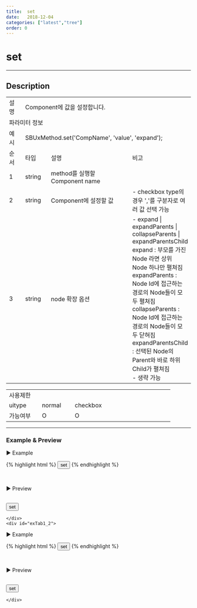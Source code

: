 ```yaml
---
title:  set
date:   2018-12-04
categories: ["latest","tree"]
order: 0
---
```


set
===

---

## Description

<table style="width:100%">
    <colgroup>
        <col width="10%"/>
        <col width="15%"/>
        <col width="55%"/>
        <col width="20%"/>
    </colgroup>
    <tr>
        <td class="tdTitle tdBg">설명</td>
        <td colspan="3">Component에 값을 설정합니다.</td>
    </tr>
    <tr>
        <td class="tdTitle tdCenter tdBg" colspan="4">파라미터 정보</td>
    </tr>
    <tr>
        <td class="tdTitle tdCenter tdBg">예시</td>
        <td colspan="3">SBUxMethod.set('CompName', 'value', 'expand');</td>
    </tr>
    <tr>
        <td class="tdTitle tdCenter tdBg">순서</td>
        <td class="tdTitle tdCenter tdBg">타입</td>
        <td class="tdTitle tdCenter tdBg">설명</td>
        <td class="tdTitle tdCenter tdBg">비고</td>
    </tr>
    <tr>
        <td class="tdCenter">1</td>
        <td class="tdCenter">string</td>
        <td>method를 실행할 Component name</td>
        <td></td>
    </tr>
    <tr>
        <td class="tdCenter">2</td>
        <td class="tdCenter">string</td>
        <td>Component에 설정할 값</td>
        <td>
            - checkbox type의 경우 ','를 구분자로 여러 값 선택 가능
        </td>
    </tr>
    <tr>
        <td class="tdCenter">3</td>
        <td class="tdCenter">string</td>
        <td>node 확장 옵션</td>
        <td>
            - expand | expandParents | collapseParents | expandParentsChild<br>
              expand : 부모를 가진 Node 라면 상위 Node 하나만 펼쳐짐<br>
              expandParents : Node Id에 접근하는 경로의 Node들이 모두 펼쳐짐<br>
              collapseParents : Node Id에 접근하는 경로의 Node들이 모두 닫혀짐<br>
              expandParentsChild : 선택된 Node의 Parent와 바로 하위 Child가 펼쳐짐<br>
            - 생략 가능
        </td>
    </tr>
</table>
<table style="width:100%">
    <colgroup>
        <col width="20%"/>
        <col width="20%"/>
        <col width="20%"/>
        <col width="20%"/>
        <col width="20%"/>
    </colgroup>
    <tr>
        <td class="tdTitle tdBg tdCenter" colspan="5">사용제한</td>
    </tr>
    <tr>
        <td class="tdTitle tdBg">uitype</td>
        <td class="tdCenter">normal</td>
        <td class="tdCenter">checkbox</td>
        <td></td>
        <td></td>
    </tr>
    <tr>
        <td class="tdTitle tdBg">가능여부</td>
        <td class="tdBlue tdCenter">O</td>
        <td class="tdBlue tdCenter">O</td>
        <td></td>
        <td></td>
    </tr>
</table>

---
### Example & Preview

<sbux-tabs id="exTab1" name="exTab1" uitype="normal" title-target-id-array="exTab1_1^exTab1_2" title-text-array="normal^checkbox">
</sbux-tabs>
<div class="tab-content">
    <div id="exTab1_1">

▶ Example

{% highlight html %}
<input type="button" value="set" onclick="SBUxMethod.set('sbTagNm1', '2_2_1', 'expand');">
<sbux-tree id="sbIdx1" name="sbTagNm1" uitype="normal">
    <menu-item id="1" text="1">
        <menu-item id="1_1" text="1_1"></menu-item>
        <menu-item id="1_2" text="1_2"></menu-item>
    </menu-item>
    <menu-item id="2" text="2">
        <menu-item id="2_1" text="2_1"></menu-item>
        <menu-item id="2_2" text="2_2">
            <menu-item id="2_2_1" text="2_2_1"></menu-item>
        </menu-item>
    </menu-item>
</sbux-tree>
{% endhighlight %}

<br>

▶ Preview

<br>
<input type="button" value="set" onclick="SBUxMethod.set('sbTagNm1', '2_2_1', 'expand');">
<sbux-tree id="sbIdx1" name="sbTagNm1" uitype="normal">
    <menu-item id="1" text="1">
        <menu-item id="1_1" text="1_1"></menu-item>
        <menu-item id="1_2" text="1_2"></menu-item>
    </menu-item>
    <menu-item id="2" text="2">
        <menu-item id="2_1" text="2_1"></menu-item>
        <menu-item id="2_2" text="2_2">
            <menu-item id="2_2_1" text="2_2_1"></menu-item>
        </menu-item>
    </menu-item>
</sbux-tree>

    </div>
    <div id="exTab1_2">

▶ Example

{% highlight html %}
<input type="button" value="set" onclick="SBUxMethod.set('sbTagNm2', '2_2_1', 'expand');">
<sbux-tree id="sbIdx2" name="sbTagNm2" uitype="checkbox">
    <menu-item id="1" text="1">
        <menu-item id="1_1" text="1_1"></menu-item>
        <menu-item id="1_2" text="1_2"></menu-item>
    </menu-item>
    <menu-item id="2" text="2">
        <menu-item id="2_1" text="2_1"></menu-item>
        <menu-item id="2_2" text="2_2">
            <menu-item id="2_2_1" text="2_2_1"></menu-item>
        </menu-item>
    </menu-item>
</sbux-tree>
{% endhighlight %}

<br>

▶ Preview

<br>
<input type="button" value="set" onclick="SBUxMethod.set('sbTagNm2', '2_2_1', 'expand');">
<sbux-tree id="sbIdx2" name="sbTagNm2" uitype="checkbox">
    <menu-item id="1" text="1">
        <menu-item id="1_1" text="1_1"></menu-item>
        <menu-item id="1_2" text="1_2"></menu-item>
    </menu-item>
    <menu-item id="2" text="2">
        <menu-item id="2_1" text="2_1"></menu-item>
        <menu-item id="2_2" text="2_2">
            <menu-item id="2_2_1" text="2_2_1"></menu-item>
        </menu-item>
    </menu-item>
</sbux-tree>

    </div>
</div>